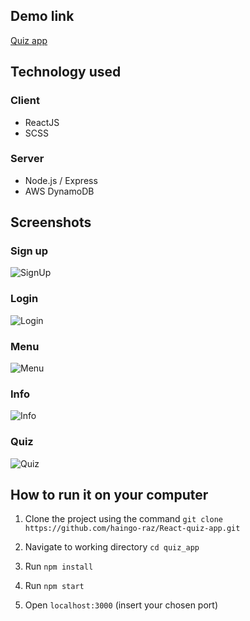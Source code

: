 ## Demo link
[Quiz app](https://simple-math-app.netlify.app/)

## Technology used 
### Client
- ReactJS
- SCSS

### Server
- Node.js / Express
- AWS DynamoDB

## Screenshots 
### Sign up
![SignUp](https://raw.githubusercontent.com/haingo-raz/quiz_app/master/public/UI/signup.png)

### Login
![Login](https://raw.githubusercontent.com/haingo-raz/quiz_app/master/public/UI/login.png)

### Menu
![Menu](https://raw.githubusercontent.com/haingo-raz/quiz_app/master/public/UI/menu.png)

### Info
![Info](https://raw.githubusercontent.com/haingo-raz/quiz_app/master/public/UI/info.png)

### Quiz
![Quiz](https://raw.githubusercontent.com/haingo-raz/quiz_app/master/public/UI/quiz.png)

## How to run it on your computer

1. Clone the project using the command ```git clone https://github.com/haingo-raz/React-quiz-app.git```

1. Navigate to working directory `cd quiz_app`

1. Run `npm install`

1. Run `npm start`

1. Open `localhost:3000` (insert your chosen port)
